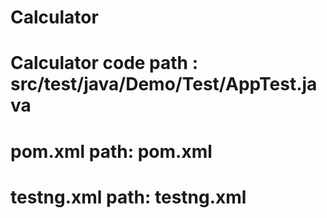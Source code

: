 # Calculator

# Calculator code path : src/test/java/Demo/Test/AppTest.java
# pom.xml path: pom.xml
# testng.xml path: testng.xml
